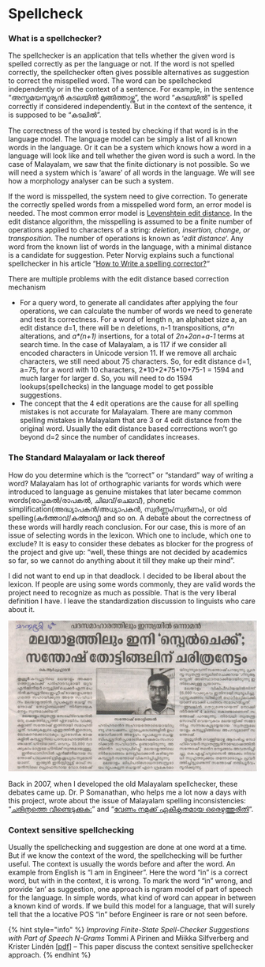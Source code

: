 # Spellcheck

### What is a spellchecker? <a id="what-is-a-spellchecker"></a>

The spellchecker is an application that tells whether the given word  is spelled correctly as per the language or not. If the word is not  spelled correctly, the spellchecker often gives possible alternatives as  suggestion to correct the misspelled word. The word can be spellchecked  independently or in the context of a sentence. For example, in the  sentence “അസ്തമയസൂര്യൻ കടലയിൽ മുങ്ങിത്താഴ്ന്നു”, the word “കടലയിൽ” is  spelled correctly if considered independently. But in the context of the  sentence, it is supposed to be “കടലിൽ”.

The correctness of the word is tested by checking if that word is in  the language model. The language model can be simply a list of all known  words in the language. Or it can be a system which knows how a word in a  language will look like and tell whether the given word is such a word.  In the case of Malayalam, we saw that the finite dictionary is not  possible. So we will need a system which is ‘aware’ of all words in the  language. We will see how a morphology analyser can be such a system.

If the word is misspelled, the system need to give correction. To  generate the correctly spelled words from a misspelled word form, an  error model is needed. The most common error model is [Levenshtein edit distance](https://en.wikipedia.org/wiki/Levenshtein_distance).  In the edit distance algorithm, the misspelling is assumed to be a  finite number of operations applied to characters of a string: _deletion, insertion, change, or transposition_. The number of operations is known as ‘_edit distance_‘.  Any word from the known list of words in the language, with a minimal  distance is a candidate for suggestion. Peter Norvig explains such a  functional spellchecker in his article “[How to Write a spelling corrector?](https://norvig.com/spell-correct.html)“

There are multiple problems with the edit distance based correction mechanism

* For a query word, to generate all candidates after applying the four operations, we can calculate the number of words we need to generate and test its correctness. For a word of length n, an alphabet size a, an edit distance d=1, there will be n deletions, n-1 transpositions, _a\*n_ alterations, and _a\*\(n+1\)_ insertions, for a total of _2n+2an+a-1_ terms at search time. In the case of Malayalam, a is 117 if we consider all encoded characters in Unicode version 11. If we remove all archaic characters, we still need about 75 characters. So, for edit distance d=1, a=75, for a word with 10 characters, 2\*10+2\*75\*10+75-1 = 1594 and much larger for larger d. So, you will need to do 1594 lookups\(spellchecks\) in the language model to get possible suggestions.
* The concept that the 4 edit operations are the cause for all spelling mistakes is not accurate for Malayalam. There are many common spelling mistakes in Malayalam that are 3 or 4 edit distance from the original word. Usually the edit distance based corrections won’t go beyond d=2 since the number of candidates increases.

### The Standard Malayalam or lack thereof <a id="the-standard-malayalam-or-lack-thereof"></a>

How do you determine which is the “correct” or “standard” way of  writing a word? Malayalam has lot of orthographic variants for words  which were introduced to language as genuine mistakes that later became  common words\(രാപ്പകൽ/രാപകൽ, ചിലവ്/ചെലവ്\), phonetic  simplification\(അദ്ധ്യാപകൻ/അധ്യാപകൻ, സ്വർണ്ണം/സ്വർണം\), or old  spelling\(കർത്താവ്/കൎത്താവു്\) and so on. A debate about the correctness  of these words will hardly reach conclusion. For our case, this is more  of an issue of selecting words in the lexicon. Which one to include,  which one to exclude? It is easy to consider these debates as blocker  for the progress of the project and give up: “well, these things are not  decided by academics so far, so we cannot do anything about it till  they make up their mind”.

I did not want to end up in that deadlock. I decided to be liberal  about the lexicon. If people are using some words commonly, they are  valid words the project need to recognize as much as possible. That is  the very liberal definition I have. I leave the standardization  discussion to linguists who care about it.

![The news report from Mathrubhumi daily in 2007 about my old spelling checker](../.gitbook/assets/image%20%286%29.png)

Back in 2007, when I developed the old Malayalam spellchecker, these  debates came up.  Dr. P Somanathan, who helps me a lot now a days with  this project, wrote about the issue of Malayalam spelling  inconsistencies: “[ചരിത്രത്തെ വീണ്ടെടുക്കുക:](http://www.chintha.com/node/3003)” and “[വേണം നമുക്ക് ഏകീകൃതമായ ഒരെഴുത്തുരീതി](http://chintha.com/node/2967)“.

### Context sensitive spellchecking <a id="context-sensitive-spellchecking"></a>

Usually the spellchecking and suggestion are done at one word at a time. But if we know the context of the word, the spellchecking will be further useful. The context is usually the words before and after the word. An example from English is “I am in Engineer”. Here the word “in” is a correct word, but with in the context, it is wrong. To mark the word “in” wrong, and provide ‘an’ as suggestion, one approach is ngram model of part of speech for the language. In simple words, what kind of word can appear in between a known kind of words. If we build this model for a language, that will surely tell that the a locative POS “in” before Engineer is rare or not seen before.

{% hint style="info" %}
_Improving Finite-State Spell-Checker Suggestions with Part of Speech N-Grams_ Tommi A Pirinen and Miikka Silfverberg and Krister Lindén \[[pdf](http://citeseerx.ist.psu.edu/viewdoc/download?doi=10.1.1.302.9371&rep=rep1&type=pdf)\] – This paper discuss the context sensitive spellchecker approach.
{% endhint %}

